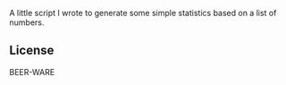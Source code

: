 A little script I wrote to generate some simple statistics based on a list of numbers.

## License

BEER-WARE
